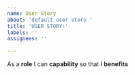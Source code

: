 ```yaml
---
name: User Story
about: 'default user story '
title: 'USER STORY:'
labels: ''
assignees: ''

---
```


As a **role** I can **capability** so that I **benefits**
